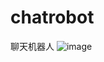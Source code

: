 # chatrobot
聊天机器人
![image](https://user-images.githubusercontent.com/101388237/192549634-e2c05bcc-f508-4e91-a05e-1a5f3af063c9.png)

